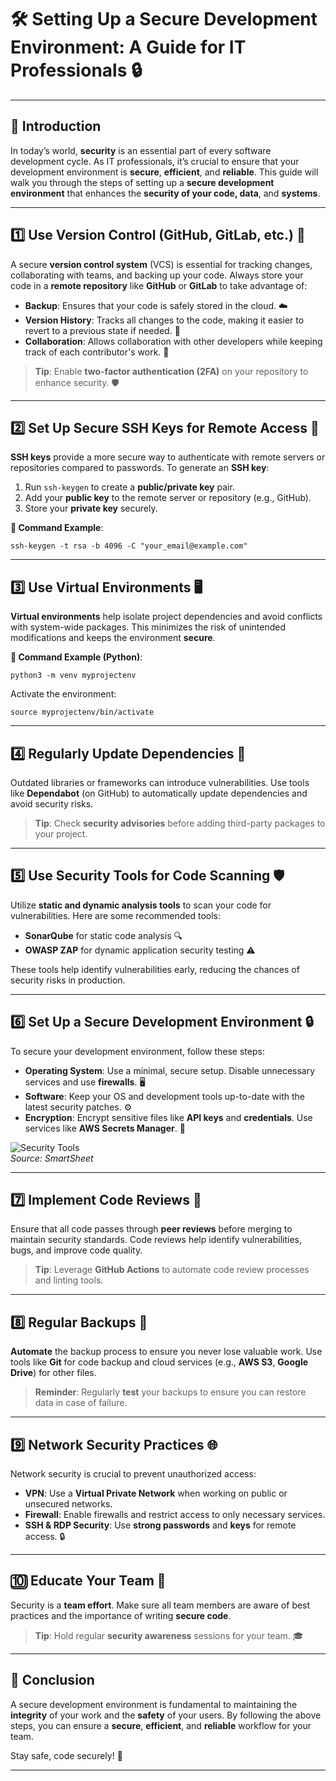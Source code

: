 # 🛠️ **Setting Up a Secure Development Environment: A Guide for IT Professionals** 🔒

---

## 📘 **Introduction**
In today’s world, **security** is an essential part of every software development cycle. As IT professionals, it’s crucial to ensure that your development environment is **secure**, **efficient**, and **reliable**. This guide will walk you through the steps of setting up a **secure development environment** that enhances the **security of your code, data**, and **systems**.

---

## 1️⃣ **Use Version Control (GitHub, GitLab, etc.)** 🔄

A secure **version control system** (VCS) is essential for tracking changes, collaborating with teams, and backing up your code. Always store your code in a **remote repository** like **GitHub** or **GitLab** to take advantage of:

- **Backup**: Ensures that your code is safely stored in the cloud. ☁️
- **Version History**: Tracks all changes to the code, making it easier to revert to a previous state if needed. 📜
- **Collaboration**: Allows collaboration with other developers while keeping track of each contributor's work. 🤝

> **Tip**: Enable **two-factor authentication (2FA)** on your repository to enhance security. 🛡️

---

## 2️⃣ **Set Up Secure SSH Keys for Remote Access** 🔑

**SSH keys** provide a more secure way to authenticate with remote servers or repositories compared to passwords. To generate an **SSH key**:

1. Run `ssh-keygen` to create a **public/private key** pair.
2. Add your **public key** to the remote server or repository (e.g., GitHub).
3. Store your **private key** securely.

**🔐 Command Example**:  
```
ssh-keygen -t rsa -b 4096 -C "your_email@example.com"
```

---

## 3️⃣ **Use Virtual Environments** 🖥️

**Virtual environments** help isolate project dependencies and avoid conflicts with system-wide packages. This minimizes the risk of unintended modifications and keeps the environment **secure**.

**🔧 Command Example (Python)**:
```
python3 -m venv myprojectenv
```

Activate the environment:
```
source myprojectenv/bin/activate
```

---

## 4️⃣ **Regularly Update Dependencies** 📅

Outdated libraries or frameworks can introduce vulnerabilities. Use tools like **Dependabot** (on GitHub) to automatically update dependencies and avoid security risks.

> **Tip**: Check **security advisories** before adding third-party packages to your project.

---

## 5️⃣ **Use Security Tools for Code Scanning** 🛡️

Utilize **static and dynamic analysis tools** to scan your code for vulnerabilities. Here are some recommended tools:

- **SonarQube** for static code analysis 🔍
- **OWASP ZAP** for dynamic application security testing ⚠️

These tools help identify vulnerabilities early, reducing the chances of security risks in production.

---

## 6️⃣ **Set Up a Secure Development Environment** 🔒

To secure your development environment, follow these steps:

- **Operating System**: Use a minimal, secure setup. Disable unnecessary services and use **firewalls**. 🖥️
- **Software**: Keep your OS and development tools up-to-date with the latest security patches. ⚙️
- **Encryption**: Encrypt sensitive files like **API keys** and **credentials**. Use services like **AWS Secrets Manager**. 🔐

![Security Tools](https://www.smartsheet.com/sites/default/files/IC-security-featured.png)  
*Source: SmartSheet*

---

## 7️⃣ **Implement Code Reviews** 📝

Ensure that all code passes through **peer reviews** before merging to maintain security standards. Code reviews help identify vulnerabilities, bugs, and improve code quality.

> **Tip**: Leverage **GitHub Actions** to automate code review processes and linting tools.

---

## 8️⃣ **Regular Backups** 💾

**Automate** the backup process to ensure you never lose valuable work. Use tools like **Git** for code backup and cloud services (e.g., **AWS S3**, **Google Drive**) for other files.

> **Reminder**: Regularly **test** your backups to ensure you can restore data in case of failure.

---

## 9️⃣ **Network Security Practices** 🌐

Network security is crucial to prevent unauthorized access:

- **VPN**: Use a **Virtual Private Network** when working on public or unsecured networks.
- **Firewall**: Enable firewalls and restrict access to only necessary services.
- **SSH & RDP Security**: Use **strong passwords** and **keys** for remote access. 🔒

---

## 🔟 **Educate Your Team** 🧠

Security is a **team effort**. Make sure all team members are aware of best practices and the importance of writing **secure code**.

> **Tip**: Hold regular **security awareness** sessions for your team. 🎓

---

## 🏁 **Conclusion**
A secure development environment is fundamental to maintaining the **integrity** of your work and the **safety** of your users. By following the above steps, you can ensure a **secure**, **efficient**, and **reliable** workflow for your team.

Stay safe, code securely! 🚀

---
